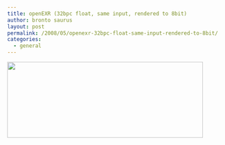 ```yaml
---
title: openEXR (32bpc float, same input, rendered to 8bit)
author: bronto saurus
layout: post
permalink: /2008/05/openexr-32bpc-float-same-input-rendered-to-8bit/
categories:
  - general
---
```

<img src="/images/openExr_example_renders.png" width="452" height="175" border="0" alt="" />